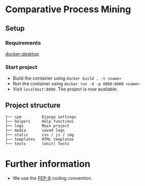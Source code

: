 # Comparative Process Mining
## Setup
### Requirements
[docker-desktop](https://www.docker.com/products/docker-desktop)

### Start project
* Build the container using `docker build . -t <name>` 
* Run the container using `docker run -d -p 8000:8000 <name>`
* Visit `localhost:8000`. The project is now available.

## Project structure
````
├── cpm         Django settings
├── helpers     Help functions
├── logs        Main project
├── media       saved logs
├── static      css / js / img
├── templates   HTML templates
└── tests       (Unit) Tests
````
# Further information
* We use the [PEP-8](https://www.python.org/dev/peps/pep-0008/) coding convention.
